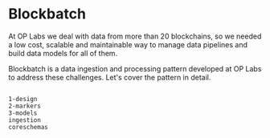 # Blockbatch


At OP Labs we deal with data from more than 20 blockchains, so we needed a low cost, scalable and
maintainable way to manage data pipelines and build data models for all of them.  

Blockbatch is a data ingestion and processing pattern developed at OP Labs to address these challenges.
Let's cover the pattern in detail.


```{toctree}

1-design
2-markers
3-models
ingestion
coreschemas
```
